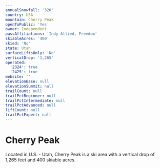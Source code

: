 ```yaml
---
annualSnowfall: '320'
country: USA
mountain: Cherry Peak
openToPublic: 'Yes'
owner: Independent
passAffiliations: 'Indy Allied, Freedom'
skiableAcres: '400'
skied: 'No'
state: Utah
surfaceLiftsOnly: 'No'
verticalDrop: '1,265'
operated:
  '2324': true
  '2425': true
website: ''
elevationBase: null
elevationSummit: null
trailCount: null
trailPctBeginner: null
trailPctIntermediate: null
trailPctAdvanced: null
liftCount: null
trailPctExpert: null
---
```



# Cherry Peak

Located in U.S. - Utah, Cherry Peak is a ski area with a vertical drop of 1,265 feet and 400 skiable acres.
